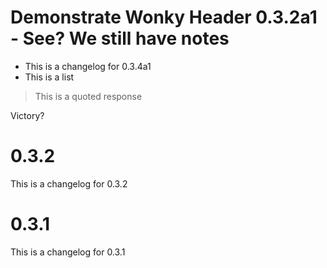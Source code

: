 # Demonstrate Wonky Header 0.3.2a1 - See? We still have notes

* This is a changelog for 0.3.4a1
* This is a list

> This is a quoted response

Victory? 

# 0.3.2
This is a changelog for 0.3.2

# 0.3.1

This is a changelog for 0.3.1